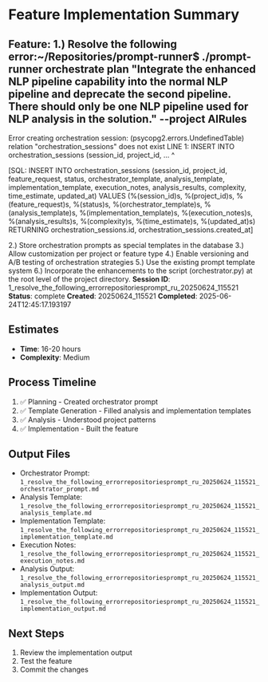 # Feature Implementation Summary

## Feature: 1.) Resolve the following error:~/Repositories/prompt-runner$ ./prompt-runner orchestrate plan "Integrate the enhanced NLP pipeline capability into the normal NLP pipeline and deprecate the second pipeline. There should only be one NLP pipeline used for NLP analysis in the solution." --project AIRules
Error creating orchestration session: (psycopg2.errors.UndefinedTable) relation "orchestration_sessions" does not exist
LINE 1: INSERT INTO orchestration_sessions (session_id, project_id, ...
                    ^

[SQL: INSERT INTO orchestration_sessions (session_id, project_id, feature_request, status, orchestrator_template, analysis_template, implementation_template, execution_notes, analysis_results, complexity, time_estimate, updated_at)
VALUES (%(session_id)s, %(project_id)s, %(feature_request)s, %(status)s, %(orchestrator_template)s, %(analysis_template)s, %(implementation_template)s, %(execution_notes)s, %(analysis_results)s, %(complexity)s, %(time_estimate)s,
%(updated_at)s) RETURNING orchestration_sessions.id, orchestration_sessions.created_at]

2.) Store orchestration prompts as special templates in the database
3.) Allow customization per project or feature type
4.) Enable versioning and A/B testing of orchestration strategies
5.) Use the existing prompt template system
6.) Incorporate the enhancements to the script (orchestrator.py) at the root level of the project directory.
**Session ID**: 1_resolve_the_following_errorrepositoriesprompt_ru_20250624_115521
**Status**: complete
**Created**: 20250624_115521
**Completed**: 2025-06-24T12:45:17.193197

## Estimates
- **Time**: 16-20 hours
- **Complexity**: Medium

## Process Timeline
1. ✅ Planning - Created orchestrator prompt
2. ✅ Template Generation - Filled analysis and implementation templates  
3. ✅ Analysis - Understood project patterns
4. ✅ Implementation - Built the feature

## Output Files
- Orchestrator Prompt: `1_resolve_the_following_errorrepositoriesprompt_ru_20250624_115521_orchestrator_prompt.md`
- Analysis Template: `1_resolve_the_following_errorrepositoriesprompt_ru_20250624_115521_analysis_template.md`
- Implementation Template: `1_resolve_the_following_errorrepositoriesprompt_ru_20250624_115521_implementation_template.md`
- Execution Notes: `1_resolve_the_following_errorrepositoriesprompt_ru_20250624_115521_execution_notes.md`
- Analysis Output: `1_resolve_the_following_errorrepositoriesprompt_ru_20250624_115521_analysis_output.md`
- Implementation Output: `1_resolve_the_following_errorrepositoriesprompt_ru_20250624_115521_implementation_output.md`

## Next Steps
1. Review the implementation output
2. Test the feature
3. Commit the changes

